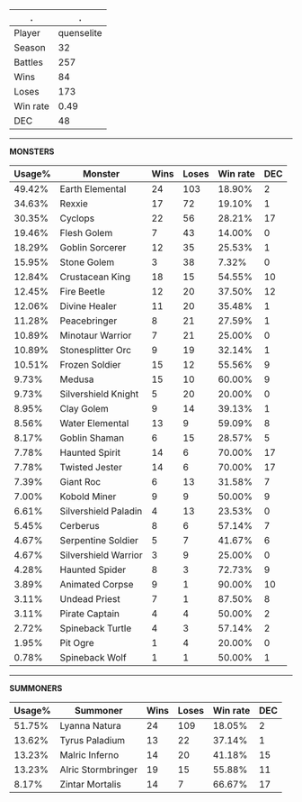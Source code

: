 .|.
|-|-
Player|quenselite
Season|32
Battles|257
Wins|84
Loses|173
Win rate|0.49
DEC|48

---
**MONSTERS**

Usage%|Monster|Wins|Loses|Win rate|DEC|
-|-|-|-|-|-|
49.42%|Earth Elemental|24|103|18.90%|2|
34.63%|Rexxie|17|72|19.10%|1|
30.35%|Cyclops|22|56|28.21%|17|
19.46%|Flesh Golem|7|43|14.00%|0|
18.29%|Goblin Sorcerer|12|35|25.53%|1|
15.95%|Stone Golem|3|38|7.32%|0|
12.84%|Crustacean King|18|15|54.55%|10|
12.45%|Fire Beetle|12|20|37.50%|12|
12.06%|Divine Healer|11|20|35.48%|1|
11.28%|Peacebringer|8|21|27.59%|1|
10.89%|Minotaur Warrior|7|21|25.00%|0|
10.89%|Stonesplitter Orc|9|19|32.14%|1|
10.51%|Frozen Soldier|15|12|55.56%|9|
9.73%|Medusa|15|10|60.00%|9|
9.73%|Silvershield Knight|5|20|20.00%|0|
8.95%|Clay Golem|9|14|39.13%|1|
8.56%|Water Elemental|13|9|59.09%|8|
8.17%|Goblin Shaman|6|15|28.57%|5|
7.78%|Haunted Spirit|14|6|70.00%|17|
7.78%|Twisted Jester|14|6|70.00%|17|
7.39%|Giant Roc|6|13|31.58%|7|
7.00%|Kobold Miner|9|9|50.00%|9|
6.61%|Silvershield Paladin|4|13|23.53%|0|
5.45%|Cerberus|8|6|57.14%|7|
4.67%|Serpentine Soldier|5|7|41.67%|6|
4.67%|Silvershield Warrior|3|9|25.00%|0|
4.28%|Haunted Spider|8|3|72.73%|9|
3.89%|Animated Corpse|9|1|90.00%|10|
3.11%|Undead Priest|7|1|87.50%|8|
3.11%|Pirate Captain|4|4|50.00%|2|
2.72%|Spineback Turtle|4|3|57.14%|2|
1.95%|Pit Ogre|1|4|20.00%|0|
0.78%|Spineback Wolf|1|1|50.00%|1|

---
**SUMMONERS**

Usage%|Summoner|Wins|Loses|Win rate|DEC|
-|-|-|-|-|-|
51.75%|Lyanna Natura|24|109|18.05%|2|
13.62%|Tyrus Paladium|13|22|37.14%|1|
13.23%|Malric Inferno|14|20|41.18%|15|
13.23%|Alric Stormbringer|19|15|55.88%|11|
8.17%|Zintar Mortalis|14|7|66.67%|17|

